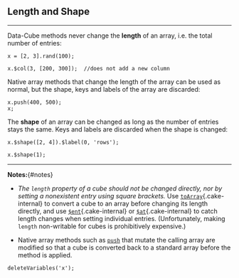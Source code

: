 ## Length and Shape

---

Data-Cube methods never change the __length__ of an array, i.e. the total number of entries:

```
x = [2, 3].rand(100);
```
```
x.$col(3, [200, 300]);  //does not add a new column
```

Native array methods that change the length of the array can be used as normal, but the shape, keys and labels of the array are discarded:

```
x.push(400, 500);
x;
```

The __shape__ of an array can be changed as long as the number of entries stays the same. Keys and labels are discarded when the shape is changed:

```
x.$shape([2, 4]).$label(0, 'rows');
```
```
x.$shape(1);
```

---

__Notes:__{#notes}

* _The `length` property of a cube should not be changed directly, nor by setting a nonexistent entry using square brackets._ Use [`toArray`](?create#method_to_array){.cake-internal} to convert a cube to an array before changing its length directly, and use [`$ent`](?entries#method_set_ent){.cake-internal} or [`$at`](?entries#method_set_at){.cake-internal} to catch length changes when setting individual entries. (Unfortunately, making `length` non-writable for cubes is prohibitively expensive.)

* Native array methods such as [`push`](https://developer.mozilla.org/en-US/docs/Web/JavaScript/Reference/Global_Objects/Array/push) that mutate the calling array are modified so that a cube is converted back to a standard array before the method is applied. 

```{.no-input .no-output}
deleteVariables('x');
```
